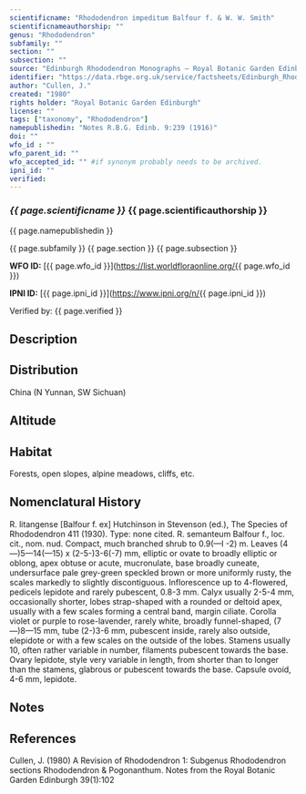 ```yaml
---
scientificname: "Rhododendron impeditum Balfour f. & W. W. Smith"
scientificnameauthorship: ""
genus: "Rhododendron"
subfamily: ""
section: ""
subsection: ""
source: "Edinburgh Rhododendron Monographs – Royal Botanic Garden Edinburgh"
identifier: "https://data.rbge.org.uk/service/factsheets/Edinburgh_Rhododendron_Monographs.xhtml"
author: "Cullen, J."
created: "1980"
rights holder: "Royal Botanic Garden Edinburgh"
license: ""
tags: ["taxonomy", "Rhododendron"]
namepublishedin: "Notes R.B.G. Edinb. 9:239 (1916)"
doi: ""
wfo_id : ""
wfo_parent_id: ""
wfo_accepted_id: "" #if synonym probably needs to be archived.                      
ipni_id: ""
verified:
---
```

### _{{ page.scientificname }}_ {{ page.scientificauthorship }}
 {{ page.namepublishedin }}

{{ page.subfamily }} {{ page.section }} {{ page.subsection }}

**WFO ID:** [{{ page.wfo_id }}](https://list.worldfloraonline.org/{{ page.wfo_id }})

**IPNI ID:** [{{ page.ipni_id }}](https://www.ipni.org/n/{{ page.ipni_id }})

Verified by: {{ page.verified }}



## Description


## Distribution
China (N Yunnan, SW Sichuan)

## Altitude


## Habitat
Forests, open slopes, alpine meadows, cliffs, etc.

## Nomenclatural History
R. litangense [Balfour f. ex] Hutchinson in Stevenson (ed.), The Species of Rhododendron 411 (1930). Type: none cited. R. semanteum Balfour f., loc. cit., nom. nud. Compact, much branched shrub to 0.9(—I -2) m. Leaves (4—)5—14(—15) x (2-5-)3-6(-7) mm, elliptic or ovate to broadly elliptic or oblong, apex obtuse or acute, mucronulate, base broadly cuneate, undersurface pale grey-green speckled brown or more uniformly rusty, the scales markedly to slightly discontiguous. Inflorescence up to 4-flowered, pedicels lepidote and rarely pubescent, 0.8-3 mm. Calyx usually 2-5-4 mm, occasionally shorter, lobes strap-shaped with a rounded or deltoid apex, usually with a few scales forming a central band, margin ciliate. Corolla violet or purple to rose-lavender, rarely white, broadly funnel-shaped, (7—)8—15 mm, tube (2-)3-6 mm, pubescent inside, rarely also outside, elepidote or with a few scales on the outside of the lobes. Stamens usually 10, often rather variable in number, filaments pubescent towards the base. Ovary lepidote, style very variable in length, from shorter than to longer than the stamens, glabrous or pubescent towards the base. Capsule ovoid, 4-6 mm, lepidote.
                       
## Notes


## References

Cullen, J. (1980) A Revision of Rhododendron 1: Subgenus Rhododendron sections Rhododendron & Pogonanthum. Notes from the Royal Botanic Garden Edinburgh 39(1):102
